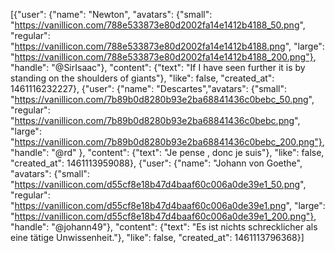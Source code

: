 [{"user": {"name": "Newton", "avatars": {"small": "https://vanillicon.com/788e533873e80d2002fa14e1412b4188_50.png", "regular": "https://vanillicon.com/788e533873e80d2002fa14e1412b4188.png", "large": "https://vanillicon.com/788e533873e80d2002fa14e1412b4188_200.png"}, "handle": "@SirIsaac"}, "content": {"text": "If I have seen further it is by standing on the shoulders of giants"}, "like": false, "created_at": 1461116232227}, {"user": {"name": "Descartes","avatars": {"small": "https://vanillicon.com/7b89b0d8280b93e2ba68841436c0bebc_50.png", "regular": "https://vanillicon.com/7b89b0d8280b93e2ba68841436c0bebc.png", "large": "https://vanillicon.com/7b89b0d8280b93e2ba68841436c0bebc_200.png"}, "handle": "@rd" }, "content": {"text": "Je pense , donc je suis"}, "like": false, "created_at": 1461113959088}, {"user": {"name": "Johann von Goethe", "avatars": {"small": "https://vanillicon.com/d55cf8e18b47d4baaf60c006a0de39e1_50.png", "regular": "https://vanillicon.com/d55cf8e18b47d4baaf60c006a0de39e1.png", "large": "https://vanillicon.com/d55cf8e18b47d4baaf60c006a0de39e1_200.png"}, "handle": "@johann49"}, "content": {"text": "Es ist nichts schrecklicher als eine tätige Unwissenheit."}, "like": false, "created_at": 1461113796368}]